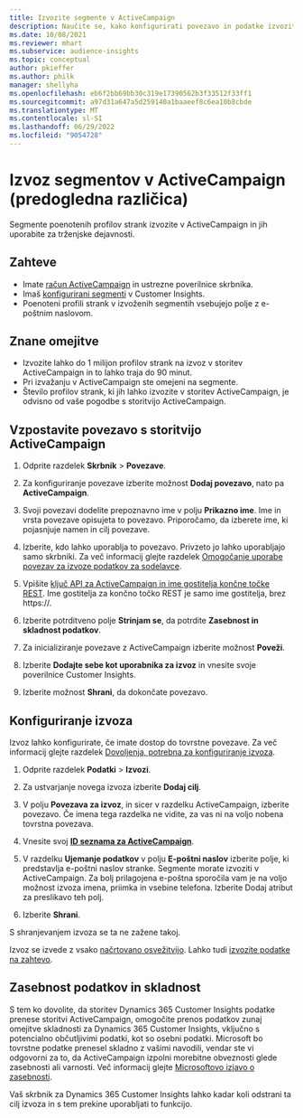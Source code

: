 ```yaml
---
title: Izvozite segmente v ActiveCampaign
description: Naučite se, kako konfigurirati povezavo in podatke izvoziti v ActiveCampaign.
ms.date: 10/08/2021
ms.reviewer: mhart
ms.subservice: audience-insights
ms.topic: conceptual
author: pkieffer
ms.author: philk
manager: shellyha
ms.openlocfilehash: eb6f2bb69bb30c319e17390562b3f33512f33ff1
ms.sourcegitcommit: a97d31a647a5d259140a1baaeef8c6ea10b8cbde
ms.translationtype: MT
ms.contentlocale: sl-SI
ms.lasthandoff: 06/29/2022
ms.locfileid: "9054728"
---
```

# <a name="export-segments-to-activecampaign-preview"></a>Izvoz segmentov v ActiveCampaign (predogledna različica)

Segmente poenotenih profilov strank izvozite v ActiveCampaign in jih uporabite za trženjske dejavnosti.

## <a name="prerequisites"></a>Zahteve

- Imate [račun ActiveCampaign](https://www.activecampaign.com/) in ustrezne poverilnice skrbnika.
- Imaš [konfigurirani segmenti](segments.md) v Customer Insights.
- Poenoteni profili strank v izvoženih segmentih vsebujejo polje z e-poštnim naslovom.

## <a name="known-limitations"></a>Znane omejitve

- Izvozite lahko do 1 milijon profilov strank na izvoz v storitev ActiveCampaign in to lahko traja do 90 minut.
- Pri izvažanju v ActiveCampaign ste omejeni na segmente.
- Število profilov strank, ki jih lahko izvozite v storitev ActiveCampaign, je odvisno od vaše pogodbe s storitvijo ActiveCampaign.

## <a name="set-up-connection-to-activecampaign"></a>Vzpostavite povezavo s storitvijo ActiveCampaign

1. Odprite razdelek **Skrbnik** > **Povezave**.

1. Za konfiguriranje povezave izberite možnost **Dodaj povezavo**, nato pa **ActiveCampaign**.

1. Svoji povezavi dodelite prepoznavno ime v polju **Prikazno ime**. Ime in vrsta povezave opisujeta to povezavo. Priporočamo, da izberete ime, ki pojasnjuje namen in cilj povezave.

1. Izberite, kdo lahko uporablja to povezavo. Privzeto jo lahko uporabljajo samo skrbniki. Za več informacij glejte razdelek [Omogočanje uporabe povezav za izvoze podatkov za sodelavce](connections.md#allow-contributors-to-use-a-connection-for-exports).

1. Vpišite [ključ API za ActiveCampaign in ime gostitelja končne točke REST](https://help.activecampaign.com/hc/articles/207317590-Getting-started-with-the-API#how-to-obtain-your-activecampaign-api-url-and-key). Ime gostitelja za končno točko REST je samo ime gostitelja, brez https://. 

1. Izberite potrditveno polje **Strinjam se**, da potrdite **Zasebnost in skladnost podatkov**.

1. Za inicializiranje povezave z ActiveCampaign izberite možnost **Poveži**.

1. Izberite **Dodajte sebe kot uporabnika za izvoz** in vnesite svoje poverilnice Customer Insights.

1. Izberite možnost **Shrani**, da dokončate povezavo.

## <a name="configure-an-export"></a>Konfiguriranje izvoza

Izvoz lahko konfigurirate, če imate dostop do tovrstne povezave. Za več informacij glejte razdelek [Dovoljenja, potrebna za konfiguriranje izvoza](export-destinations.md#set-up-a-new-export).

1. Odprite razdelek **Podatki** > **Izvozi**.

1. Za ustvarjanje novega izvoza izberite **Dodaj cilj**.

1. V polju **Povezava za izvoz**, in sicer v razdelku ActiveCampaign, izberite povezavo. Če imena tega razdelka ne vidite, za vas ni na voljo nobena tovrstna povezava.

1. Vnesite svoj [**ID seznama za ActiveCampaign**](https://help.activecampaign.com/hc/articles/360000030559-How-to-create-a-list-in-ActiveCampaign).    

1. V razdelku **Ujemanje podatkov** v polju **E-poštni naslov** izberite polje, ki predstavlja e-poštni naslov stranke. Segmente morate izvoziti v ActiveCampaign. Za bolj prilagojena e-poštna sporočila vam je na voljo možnost izvoza imena, priimka in vsebine telefona. Izberite Dodaj atribut za preslikavo teh polj.

1. Izberite **Shrani**.

S shranjevanjem izvoza se ta ne zažene takoj.

Izvoz se izvede z vsako [načrtovano osvežitvijo](system.md#schedule-tab). Lahko tudi [izvozite podatke na zahtevo](export-destinations.md#run-exports-on-demand). 


## <a name="data-privacy-and-compliance"></a>Zasebnost podatkov in skladnost

S tem ko dovolite, da storitev Dynamics 365 Customer Insights podatke prenese storitvi ActiveCampaign, omogočite prenos podatkov zunaj omejitve skladnosti za Dynamics 365 Customer Insights, vključno s potencialno občutljivimi podatki, kot so osebni podatki. Microsoft bo tovrstne podatke prenesel skladno z vašimi navodili, vendar ste vi odgovorni za to, da ActiveCampaign izpolni morebitne obveznosti glede zasebnosti ali varnosti. Več informacij glejte [Microsoftovo izjavo o zasebnosti](https://go.microsoft.com/fwlink/?linkid=396732).

Vaš skrbnik za Dynamics 365 Customer Insights lahko kadar koli odstrani ta cilj izvoza in s tem prekine uporabljati to funkcijo.
